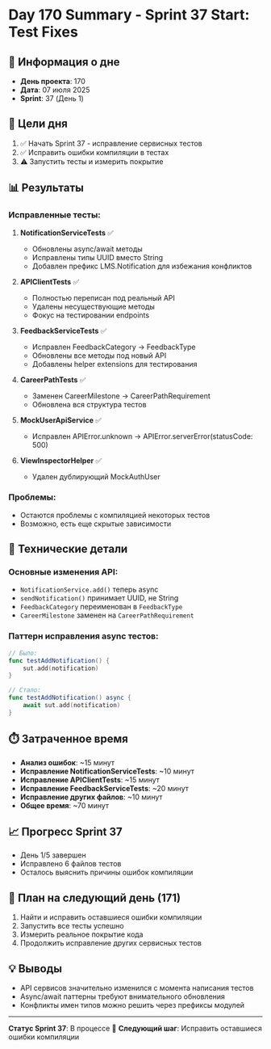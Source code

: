 # Day 170 Summary - Sprint 37 Start: Test Fixes

## 📅 Информация о дне
- **День проекта**: 170
- **Дата**: 07 июля 2025
- **Sprint**: 37 (День 1)

## 🎯 Цели дня
1. ✅ Начать Sprint 37 - исправление сервисных тестов
2. ✅ Исправить ошибки компиляции в тестах
3. ⚠️ Запустить тесты и измерить покрытие

## 📊 Результаты

### Исправленные тесты:
1. **NotificationServiceTests** ✅
   - Обновлены async/await методы
   - Исправлены типы UUID вместо String
   - Добавлен префикс LMS.Notification для избежания конфликтов

2. **APIClientTests** ✅
   - Полностью переписан под реальный API
   - Удалены несуществующие методы
   - Фокус на тестировании endpoints

3. **FeedbackServiceTests** ✅
   - Исправлен FeedbackCategory → FeedbackType
   - Обновлены все методы под новый API
   - Добавлены helper extensions для тестирования

4. **CareerPathTests** ✅
   - Заменен CareerMilestone → CareerPathRequirement
   - Обновлена вся структура тестов

5. **MockUserApiService** ✅
   - Исправлен APIError.unknown → APIError.serverError(statusCode: 500)

6. **ViewInspectorHelper** ✅
   - Удален дублирующий MockAuthUser

### Проблемы:
- Остаются проблемы с компиляцией некоторых тестов
- Возможно, есть еще скрытые зависимости

## 🔧 Технические детали

### Основные изменения API:
- `NotificationService.add()` теперь async
- `sendNotification()` принимает UUID, не String
- `FeedbackCategory` переименован в `FeedbackType`
- `CareerMilestone` заменен на `CareerPathRequirement`

### Паттерн исправления async тестов:
```swift
// Было:
func testAddNotification() {
    sut.add(notification)
}

// Стало:
func testAddNotification() async {
    await sut.add(notification)
}
```

## ⏱️ Затраченное время
- **Анализ ошибок**: ~15 минут
- **Исправление NotificationServiceTests**: ~10 минут
- **Исправление APIClientTests**: ~15 минут
- **Исправление FeedbackServiceTests**: ~20 минут
- **Исправление других файлов**: ~10 минут
- **Общее время**: ~70 минут

## 📈 Прогресс Sprint 37
- День 1/5 завершен
- Исправлено 6 файлов тестов
- Осталось выяснить причины ошибок компиляции

## 🎯 План на следующий день (171)
1. Найти и исправить оставшиеся ошибки компиляции
2. Запустить все тесты успешно
3. Измерить реальное покрытие кода
4. Продолжить исправление других сервисных тестов

## 💡 Выводы
- API сервисов значительно изменился с момента написания тестов
- Async/await паттерны требуют внимательного обновления
- Конфликты имен типов можно решить через префиксы модулей

---

**Статус Sprint 37**: В процессе 🔄
**Следующий шаг**: Исправить оставшиеся ошибки компиляции 